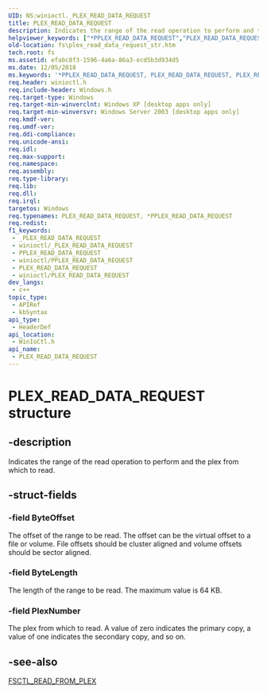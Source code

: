 ```yaml
---
UID: NS:winioctl._PLEX_READ_DATA_REQUEST
title: PLEX_READ_DATA_REQUEST
description: Indicates the range of the read operation to perform and the plex from which to read.
helpviewer_keywords: ["*PPLEX_READ_DATA_REQUEST","PLEX_READ_DATA_REQUEST","PLEX_READ_DATA_REQUEST structure [Files]","PPLEX_READ_DATA_REQUEST","PPLEX_READ_DATA_REQUEST structure pointer [Files]","_win32_plex_read_data_request_str","base.plex_read_data_request_str","fs.plex_read_data_request_str","winioctl/PLEX_READ_DATA_REQUEST","winioctl/PPLEX_READ_DATA_REQUEST"]
old-location: fs\plex_read_data_request_str.htm
tech.root: fs
ms.assetid: efabc8f3-1596-4a6a-86a3-ecd5b3d934d5
ms.date: 12/05/2018
ms.keywords: '*PPLEX_READ_DATA_REQUEST, PLEX_READ_DATA_REQUEST, PLEX_READ_DATA_REQUEST structure [Files], PPLEX_READ_DATA_REQUEST, PPLEX_READ_DATA_REQUEST structure pointer [Files], _win32_plex_read_data_request_str, base.plex_read_data_request_str, fs.plex_read_data_request_str, winioctl/PLEX_READ_DATA_REQUEST, winioctl/PPLEX_READ_DATA_REQUEST'
req.header: winioctl.h
req.include-header: Windows.h
req.target-type: Windows
req.target-min-winverclnt: Windows XP [desktop apps only]
req.target-min-winversvr: Windows Server 2003 [desktop apps only]
req.kmdf-ver: 
req.umdf-ver: 
req.ddi-compliance: 
req.unicode-ansi: 
req.idl: 
req.max-support: 
req.namespace: 
req.assembly: 
req.type-library: 
req.lib: 
req.dll: 
req.irql: 
targetos: Windows
req.typenames: PLEX_READ_DATA_REQUEST, *PPLEX_READ_DATA_REQUEST
req.redist: 
f1_keywords:
 - _PLEX_READ_DATA_REQUEST
 - winioctl/_PLEX_READ_DATA_REQUEST
 - PPLEX_READ_DATA_REQUEST
 - winioctl/PPLEX_READ_DATA_REQUEST
 - PLEX_READ_DATA_REQUEST
 - winioctl/PLEX_READ_DATA_REQUEST
dev_langs:
 - c++
topic_type:
 - APIRef
 - kbSyntax
api_type:
 - HeaderDef
api_location:
 - WinIoCtl.h
api_name:
 - PLEX_READ_DATA_REQUEST
---
```


# PLEX_READ_DATA_REQUEST structure


## -description

Indicates the range of the read operation to perform and the plex from which to read.

## -struct-fields

### -field ByteOffset

The offset of the range to be read. The offset can be the virtual offset to a file or volume. File offsets should be cluster aligned and volume offsets should be sector aligned.

### -field ByteLength

The length of the range to be read. The maximum value is 64 KB.

### -field PlexNumber

The plex from which to read. A value of zero indicates the primary copy, a value of one indicates the secondary copy, and so on.

## -see-also

<a href="https://docs.microsoft.com/windows/desktop/api/winioctl/ni-winioctl-fsctl_read_from_plex">FSCTL_READ_FROM_PLEX</a>

